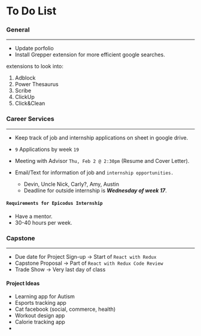 # To Do List

### General
-----------
* Update porfolio
* Install Grepper extension for more efficient google searches.

extensions to look into:
1. Adblock
2. Power Thesaurus
3. Scribe
4. ClickUp
5. Click&Clean
### Career Services
------------------

* Keep track of job and internship applications on sheet in google drive.
  
* ```9``` Applications by week ```19```
  
* Meeting with Advisor ```Thu, Feb 2 @ 2:30pm``` (Resume and Cover Letter).
  
* Email/Text for information of job and ```internship opportunities.```
  * Devin, Uncle Nick, Carly?, Amy, Austin
  * Deadline for outside internship is **_Wednesday of week 17_**.

#### ```Requirements for Epicodus Internship```
* Have a mentor.
* 30-40 hours per week. 

### Capstone
-------------

* Due date for Project Sign-up &rarr; Start of ```React with Redux```
* Capstone Proposal &rarr; Part of ```React with Redux Code Review```
* Trade Show &rarr; Very last day of class

#### Project Ideas

* Learning app for Autism
* Esports tracking app 
* Cat facebook (social, commerce, health)
* Workout design app 
* Calorie tracking app 
* 




